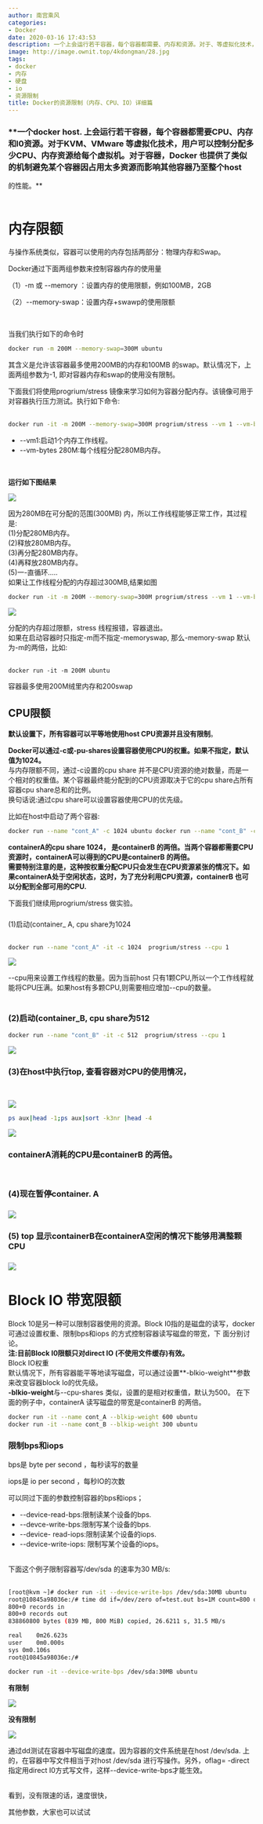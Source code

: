 ```yaml
---
author: 南宫乘风
categories:
- Docker
date: 2020-03-16 17:43:53
description: 一个上会运行若干容器，每个容器都需要、内存和资源。对于、等虚拟化技术，用户可以控制分配多少、内存资源给每个虚拟机。对于容器，也提供了类似的机制避免某个容器因占用太多资源而影响其他容器乃至整个的性能。内。。。。。。。
image: http://image.ownit.top/4kdongman/28.jpg
tags:
- docker
- 内存
- 硬盘
- io
- 资源限制
title: Docker的资源限制（内存、CPU、IO）详细篇
---
```


<!--more-->

### **一个docker host. 上会运行若干容器，每个容器都需要CPU、内存和I0资源。对于KVM、VMware 等虚拟化技术，用户可以控制分配多少CPU、内存资源给每个虚拟机。对于容器，Docker 也提供了类似的机制避免某个容器因占用太多资源而影响其他容器乃至整个host  
的性能。**  
 

# 内存限额

与操作系统类似，容器可以使用的内存包括两部分：物理内存和Swap。

Docker通过下面两组参数来控制容器内存的使用量

（1）-m 或 \--memory ：设置内存的使用限额，例如100MB，2GB

（2）--memory-swap：设置内存+swawp的使用限额

 

当我们执行如下的命令时

```bash
docker run -m 200M --memory-swap=300M ubuntu
```

其含义是允许该容器最多使用200MB的内存和100MB 的swap。默认情况下，上面两组参数为-1, 即对容器内存和swap的使用没有限制。

下面我们将使用progrium/stress 镜像来学习如何为容器分配内存。该镜像可用于对容器执行压力测试。执行如下命令:  
 

```bash
docker run -it -m 200M --memory-swap=300M progrium/stress --vm 1 --vm-bytes 208M
```

- \--vm1:启动1个内存工作线程。
- \--vm-bytes 280M:每个线程分配280MB内存。

 

**运行如下图结果**

![](http://image.ownit.top/csdn/2020031616300042.png)

因为280MB在可分配的范围\(300MB\) 内，所以工作线程能够正常工作，其过程是:  
\(1\)分配280MB内存。  
\(2\)释放280MB内存。  
\(3\)再分配280MB内存。  
\(4\)再释放280MB内存。  
\(5\)一-直循环.....  
如果让工作线程分配的内存超过300MB,结果如图

```bash
docker run -it -m 200M --memory-swap=300M progrium/stress --vm 1 --vm-bytes 310M
```

![](http://image.ownit.top/csdn/20200316165917983.png)

分配的内存超过限额，stress 线程报错，容器退出。  
如果在启动容器时只指定-m而不指定-memoryswap, 那么-memory-swap 默认为-m的两倍，比如:  
 

```
docker run -it -m 200M ubuntu
```

容器最多使用200M绒里内存和200swap

## CPU限额

**默认设置下，所有容器可以平等地使用host CPU资源并且没有限制**。

  
**Docker可以通过-c或-pu-shares设置容器使用CPU的权重。如果不指定，默认值为1024。**  
与内存限额不同，通过-c设置的cpu share 并不是CPU资源的绝对数量，而是一个相对的权重值。某个容器最终能分配到的CPU资源取决于它的cpu share占所有容器cpu share总和的比例。  
换句话说:通过cpu share可以设置容器使用CPU的优先级。

比如在host中启动了两个容器:

```bash
docker run --name "cont_A" -c 1024 ubuntu docker run --name "cont_B" -c 512 ubuntu
```

**containerA的cpu share 1024， 是containerB 的两倍。当两个容器都需要CPU资源时，containerA可以得到的CPU是containerB 的两倍。  
需要特别注意的是，这种按权重分配CPU只会发生在CPU资源紧张的情况下。如果containerA处于空闲状态，这时，为了充分利用CPU资源，containerB 也可以分配到全部可用的CPU.**

  
下面我们继续用progrium/stress 做实验。

###   
\(1\)启动\(container\_ A, cpu share为1024  
 

```bash
docker run --name "cont_A" -it -c 1024  progrium/stress --cpu 1
```

![](http://image.ownit.top/csdn/20200316170953506.png)

\--cpu用来设置工作线程的数量。因为当前host 只有1颗CPU,所以一个工作线程就能将CPU压满。如果host有多颗CPU,则需要相应增加--cpu的数量。  
 

### \(2\)启动\(container\_B, cpu share为512

```bash
docker run --name "cont_B" -it -c 512  progrium/stress --cpu 1
```

![](http://image.ownit.top/csdn/20200316171149233.png)

### \(3\)在host中执行top, 查看容器对CPU的使用情况，  
 

![](http://image.ownit.top/csdn/20200316171249683.png)

```bash
ps aux|head -1;ps aux|sort -k3nr |head -4
```

![](http://image.ownit.top/csdn/20200316171752731.png)

### **containerA消耗的CPU是containerB 的两倍。**  
 

### \(4\)现在暂停container. A

### ![](http://image.ownit.top/csdn/20200316172530957.png)

### \(5\) top 显示containerB在containerA空闲的情况下能够用满整颗CPU

### ![](http://image.ownit.top/csdn/20200316172546902.png)

# Block IO 带宽限额

Block 10是另一种可以限制容器使用的资源。Block I0指的是磁盘的读写，docker 可通过设置权重、限制bps和iops 的方式控制容器读写磁盘的带宽，下 面分别讨论。  
**注:目前Block I0限额只对direct IO \(不使用文件缓存\)有效。**  
Block IO权重  
默认情况下，所有容器能平等地读写磁盘，可以通过设置**\-blkio-weight**参数来改变容器block Io的优先级。  
**\-blkio-weight**与--cpu-shares 类似，设置的是相对权重值，默认为500。 在下面的例子中，containerA 读写磁盘的带宽是containerB 的两倍。

```bash
docker run -it --name cont_A --blkip-weight 600 ubuntu
docker run -it --name cont_B --blkip-weight 300 ubuntu
```

### 限制bps和iops

bps是 byte per second ，每秒读写的数量

iops是 io per second ，每秒IO的次数

可以同过下面的参数控制容器的bps和iops；

- \--device-read-bps:限制读某个设备的bps.
- \--devce-write-bps:限制写某个设备的bps.
- \--device- read-iops:限制读某个设备的iops.
- \--device-write-iops: 限制写某个设备的iops。  
 

下面这个例子限制容器写/dev/sda 的速率为30 MB/s:  
 

```bash
[root@kvm ~]# docker run -it --device-write-bps /dev/sda:30MB ubuntu
root@10845a98036e:/# time dd if=/dev/zero of=test.out bs=1M count=800 oflag=direct
800+0 records in
800+0 records out
838860800 bytes (839 MB, 800 MiB) copied, 26.6211 s, 31.5 MB/s

real	0m26.623s
user	0m0.000s
sys	0m0.106s
root@10845a98036e:/# 
```

```bash
docker run -it --device-write-bps /dev/sda:30MB ubuntu
```

**有限制**

![](http://image.ownit.top/csdn/2020031617393618.png)

**没有限制**

![](http://image.ownit.top/csdn/20200316174047490.png)

通过dd测试在容器中写磁盘的速度。因为容器的文件系统是在host /dev/sda. 上的，在容器中写文件相当于对host /dev/sda 进行写操作。另外，oflag= \-direct指定用direct I0方式写文件，这样--device-write-bps才能生效。  
 

看到，没有限速的话，速度很快，

其他参数，大家也可以试试